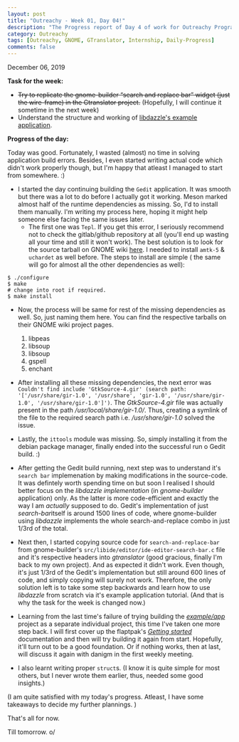```yaml
---
layout: post
title: "Outreachy - Week 01, Day 04!"
description: "The Progress report of Day 4 of work for Outreachy Program."
category: Outreachy
tags: [Outreachy, GNOME, GTranslator, Internship, Daily-Progress]
comments: false
---
```


December 06, 2019

**Task for the week:**

- <strike>Try to replicate the gnome-builder “search and replace bar” widget (just the wire-frame) in the Gtranslator project.</strike> (Hopefully, I will continue it sometime in the next week)
- Understand the structure and working of [libdazzle's example application](https://gitlab.gnome.org/GNOME/libdazzle/blob/master/examples/app).

**Progress of the day:**

Today was good. Fortunately, I wasted (almost) no time in solving application build errors. Besides, I even started writing actual code which didn't work properly though, but I'm happy that atleast I managed to start from somewhere. :)

+ I started the day continuing building the `Gedit` application. It was smooth but there was a lot to do before I actually got it working. Meson marked almost half of the runtime dependencies as missing. So, I'd to install them manually. I'm writing my process here, hoping it might help someone else facing the same issues later.
  - The first one was `Tepl`. If you get this error, I seriously recommend not to check the gitlab/github repository at all (you'll end up wasting all your time and still it won't work). The best solution is to look for the source tarball on GNOME wiki [here](https://wiki.gnome.org/Projects/Tepl). I needed to install `amtk-5` & `uchardet` as well before. The steps to install are simple ( the same will go for almost all the other dependencies as well):
```
$ ./configure
$ make
# change into root if required.
$ make install
```
  - Now, the process will be same for rest of the missing dependencies as well. So, just naming them here. You can find the respective tarballs on their GNOME wiki project pages.
     1. libpeas
     2. libsoup
     3. libsoup
     4. gspell
     5. enchant

  - After installing all these missing dependencies, the next error was `Couldn't find include 'GtkSource-4.gir' (search path: '['/usr/share/gir-1.0', '/usr/share', 'gir-1.0', '/usr/share/gir-1.0', '/usr/share/gir-1.0']')`. The *GtkSource-4.gir* file was actually present in the path */usr/local/share/gir-1.0/*. Thus, creating a symlink of the file to the required search path i.e. */usr/share/gir-1.0* solved the issue.

  - Lastly, the `ittools` module was missing. So, simply installing it from the debian package manager, finally ended into the successful run o Gedit build. :)

+ After getting the Gedit build running, next step was to understand it's `search bar` implemenation by making modifications in the source-code. It was defintely worth spending time on but soon I realised I should better focus on the *libdazzle implementation* (in *gnome-builder* application) only. As the latter is more code-efficient and exactly the way I am *actually* supposed to do. Gedit's implementation of just *search-bar*itself is around 1500 lines of code, where gnome-builder using *libdazzle* implements the whole search-and-replace combo in just 1/3rd of the total.

+ Next then, I started copying source code for `search-and-replace-bar` from gnome-builder's `src/libide/editor/ide-editor-search-bar.c` file and it's respective headers into *gtranslator* (good gracious, finally I'm back to my own project). And as expected it didn't work. Even though, it's just 1/3rd of the Gedit's implementation but still around 600 lines of code, and simply copying will surely not work. Therefore, the only solution left is to take some step backwards and learn how to use *libdazzle* from scratch via it's example application tutorial. (And that is why the task for the week is changed now.)

+ Learning from the last time's failure of trying building the *[example/app](https://gitlab.gnome.org/GNOME/libdazzle/blob/master/examples/app)* project as a separate individual project, this time I've taken one more step back. I will first cover up the flaptpak's *[Getting started](http://docs.flatpak.org/en/latest/first-build.html)* documentation and then will try building it again from start. Hopefully, it'll turn out to be a good foundation. Or if nothing works, then at last, will discuss it again with danigm in the first weekly meeting.

+ I also learnt writing proper `struct`s. (I know it is quite simple for most others, but I never wrote them earlier, thus, needed some good insights.)

(I am quite satisfied with my today's progress. Atleast, I have some takeaways to decide my further plannings. )

That's all for now. 

Till tomorrow. o/

